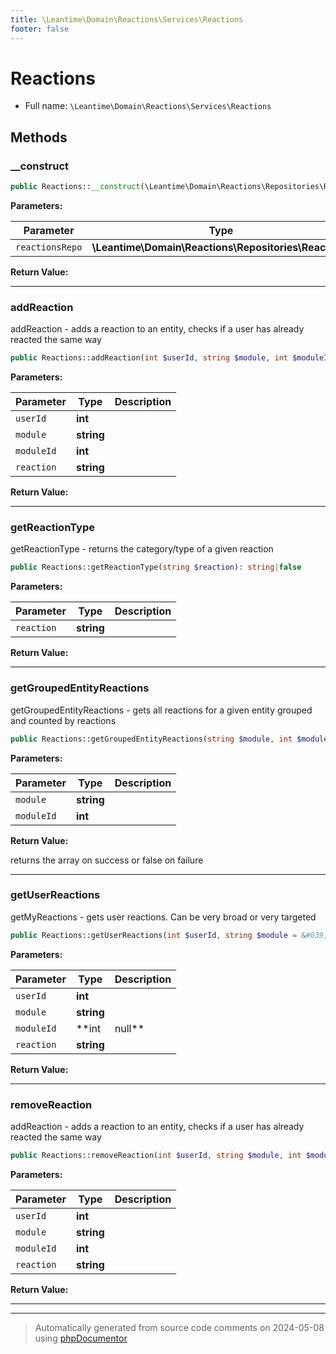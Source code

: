 ```yaml
---
title: \Leantime\Domain\Reactions\Services\Reactions
footer: false
---
```


# Reactions





* Full name: `\Leantime\Domain\Reactions\Services\Reactions`



## Methods

### __construct



```php
public Reactions::__construct(\Leantime\Domain\Reactions\Repositories\Reactions $reactionsRepo): mixed
```








**Parameters:**

| Parameter | Type | Description |
|-----------|------|-------------|
| `reactionsRepo` | **\Leantime\Domain\Reactions\Repositories\Reactions** |  |


**Return Value:**





---
### addReaction

addReaction - adds a reaction to an entity, checks if a user has already reacted the same way

```php
public Reactions::addReaction(int $userId, string $module, int $moduleId, string $reaction): bool
```








**Parameters:**

| Parameter | Type | Description |
|-----------|------|-------------|
| `userId` | **int** |  |
| `module` | **string** |  |
| `moduleId` | **int** |  |
| `reaction` | **string** |  |


**Return Value:**





---
### getReactionType

getReactionType - returns the category/type of a given reaction

```php
public Reactions::getReactionType(string $reaction): string|false
```








**Parameters:**

| Parameter | Type | Description |
|-----------|------|-------------|
| `reaction` | **string** |  |


**Return Value:**





---
### getGroupedEntityReactions

getGroupedEntityReactions - gets all reactions for a given entity grouped and counted by reactions

```php
public Reactions::getGroupedEntityReactions(string $module, int $moduleId): array|bool
```








**Parameters:**

| Parameter | Type | Description |
|-----------|------|-------------|
| `module` | **string** |  |
| `moduleId` | **int** |  |


**Return Value:**

returns the array on success or false on failure



---
### getUserReactions

getMyReactions - gets user reactions. Can be very broad or very targeted

```php
public Reactions::getUserReactions(int $userId, string $module = &#039;&#039;, int|null $moduleId = null, string $reaction = &#039;&#039;): array|false
```








**Parameters:**

| Parameter | Type | Description |
|-----------|------|-------------|
| `userId` | **int** |  |
| `module` | **string** |  |
| `moduleId` | **int|null** |  |
| `reaction` | **string** |  |


**Return Value:**





---
### removeReaction

addReaction - adds a reaction to an entity, checks if a user has already reacted the same way

```php
public Reactions::removeReaction(int $userId, string $module, int $moduleId, string $reaction): bool
```








**Parameters:**

| Parameter | Type | Description |
|-----------|------|-------------|
| `userId` | **int** |  |
| `module` | **string** |  |
| `moduleId` | **int** |  |
| `reaction` | **string** |  |


**Return Value:**





---


---
> Automatically generated from source code comments on 2024-05-08 using [phpDocumentor](http://www.phpdoc.org/)
